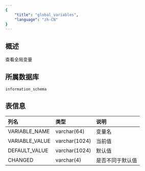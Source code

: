 ```yaml
---
{
    "title": "global_variables",
    "language": "zh-CN"
}
---
```


## 概述

查看全局变量

## 所属数据库


`information_schema`


## 表信息

| 列名           | 类型          | 说明             |
| :------------- | :------------ | :--------------- |
| VARIABLE_NAME  | varchar(64)   | 变量名           |
| VARIABLE_VALUE | varchar(1024) | 当前值           |
| DEFAULT_VALUE  | varchar(1024) | 默认值           |
| CHANGED        | varchar(4)    | 是否不同于默认值 |